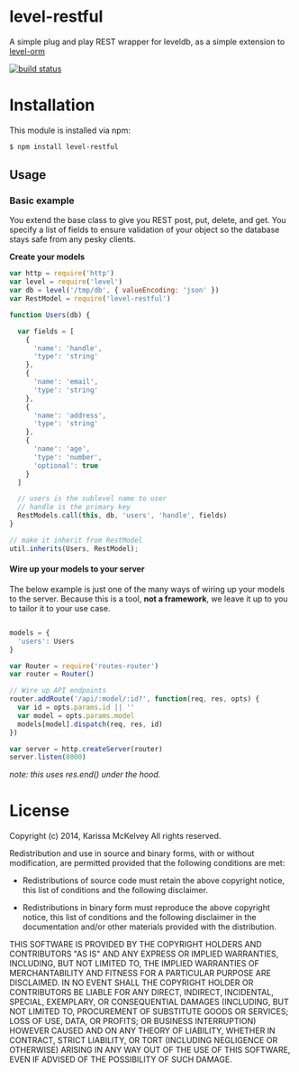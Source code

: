 level-restful
=============

A simple plug and play REST wrapper for leveldb, as a simple extension to [level-orm](http://github.com/eugeneware/level-orm)

[![build status](https://secure.travis-ci.org/karissa/level-restful.png)](http://travis-ci.org/karissa/level-restful)

# Installation

This module is installed via npm:

```bash
$ npm install level-restful
```

## Usage

### Basic example

You extend the base class to give you REST post, put, delete, and get. You specify a list of fields to ensure validation of your object so the database stays safe from any pesky clients.

**Create your models**

```js
var http = require('http')
var level = require('level')
var db = level('/tmp/db', { valueEncoding: 'json' })
var RestModel = require('level-restful')

function Users(db) {

  var fields = [
    {
      'name': 'handle',
      'type': 'string'
    },
    {
      'name': 'email',
      'type': 'string'
    },
    {
      'name': 'address',
      'type': 'string'
    },
    {
      'name': 'age',
      'type': 'number',
      'optional': true
    }
  ]

  // users is the sublevel name to user
  // handle is the primary key
  RestModels.call(this, db, 'users', 'handle', fields)
}

// make it inherit from RestModel
util.inherits(Users, RestModel);

```

#### Wire up your models to your server

The below example is just one of the many ways of wiring up your models to the server. Because this is a tool, **not a framework**, we leave it up to you to tailor it to your use case.

```js

models = {
  'users': Users
}

var Router = require('routes-router')
var router = Router()

// Wire up API endpoints
router.addRoute('/api/:model/:id?', function(req, res, opts) {
  var id = opts.params.id || ''
  var model = opts.params.model
  models[model].dispatch(req, res, id)
})

var server = http.createServer(router)
server.listen(8000)
```
*note: this uses res.end() under the hood.*

# License
Copyright (c) 2014, Karissa McKelvey
All rights reserved.

Redistribution and use in source and binary forms, with or without
modification, are permitted provided that the following conditions are met:

* Redistributions of source code must retain the above copyright notice, this
  list of conditions and the following disclaimer.

* Redistributions in binary form must reproduce the above copyright notice,
  this list of conditions and the following disclaimer in the documentation
  and/or other materials provided with the distribution.

THIS SOFTWARE IS PROVIDED BY THE COPYRIGHT HOLDERS AND CONTRIBUTORS "AS IS"
AND ANY EXPRESS OR IMPLIED WARRANTIES, INCLUDING, BUT NOT LIMITED TO, THE
IMPLIED WARRANTIES OF MERCHANTABILITY AND FITNESS FOR A PARTICULAR PURPOSE ARE
DISCLAIMED. IN NO EVENT SHALL THE COPYRIGHT HOLDER OR CONTRIBUTORS BE LIABLE
FOR ANY DIRECT, INDIRECT, INCIDENTAL, SPECIAL, EXEMPLARY, OR CONSEQUENTIAL
DAMAGES (INCLUDING, BUT NOT LIMITED TO, PROCUREMENT OF SUBSTITUTE GOODS OR
SERVICES; LOSS OF USE, DATA, OR PROFITS; OR BUSINESS INTERRUPTION) HOWEVER
CAUSED AND ON ANY THEORY OF LIABILITY, WHETHER IN CONTRACT, STRICT LIABILITY,
OR TORT (INCLUDING NEGLIGENCE OR OTHERWISE) ARISING IN ANY WAY OUT OF THE USE
OF THIS SOFTWARE, EVEN IF ADVISED OF THE POSSIBILITY OF SUCH DAMAGE.


